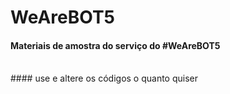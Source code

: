 # WeAreBOT5

#### Materiais de amostra do serviço do #WeAreBOT5
<br>
#### use e altere os códigos o quanto quiser
